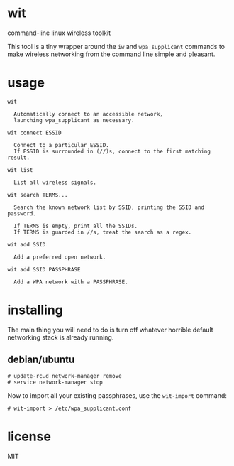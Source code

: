 # wit

command-line linux wireless toolkit

This tool is a tiny wrapper around the `iw` and `wpa_supplicant` commands to
make wireless networking from the command line simple and pleasant.

# usage

```
wit

  Automatically connect to an accessible network,
  launching wpa_supplicant as necessary.

wit connect ESSID

  Connect to a particular ESSID.
  If ESSID is surrounded in (//)s, connect to the first matching result.

wit list

  List all wireless signals.

wit search TERMS...

  Search the known network list by SSID, printing the SSID and password.

  If TERMS is empty, print all the SSIDs.
  If TERMS is guarded in //s, treat the search as a regex.

wit add SSID

  Add a preferred open network.

wit add SSID PASSPHRASE

  Add a WPA network with a PASSPHRASE.

```

# installing

The main thing you will need to do is turn off whatever horrible default
networking stack is already running.

## debian/ubuntu

```
# update-rc.d network-manager remove
# service network-manager stop
```

Now to import all your existing passphrases, use the `wit-import` command:

```
# wit-import > /etc/wpa_supplicant.conf
```

# license

MIT
